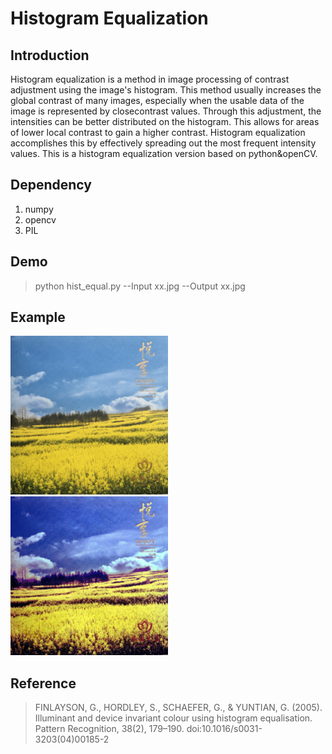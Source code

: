 # Histogram Equalization
## Introduction
Histogram equalization is a method in image processing of contrast adjustment using the image's histogram. This method usually increases the global contrast of many images, especially when the usable data of the image is represented by closecontrast values. Through this adjustment, the intensities can be better distributed on the histogram. This allows for areas of lower local contrast to gain a higher contrast. Histogram equalization accomplishes this by effectively spreading out the most frequent intensity values. This is a histogram equalization version based on python&amp;openCV. 

## Dependency
1. numpy
2. opencv
3. PIL

## Demo
> python hist_equal.py --Input xx.jpg --Output xx.jpg

## Example
<img src="img.jpg" width="50%"> 

<img src="res.jpg" width="50%"> 

## Reference
>FINLAYSON, G., HORDLEY, S., SCHAEFER, G., & YUNTIAN, G. (2005). Illuminant and device invariant colour using histogram equalisation. Pattern Recognition, 38(2), 179–190. doi:10.1016/s0031-3203(04)00185-2 
